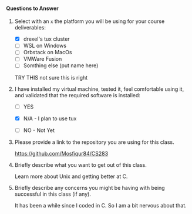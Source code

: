 #### Questions to Answer



1. Select with an `x` the platform you will be using for your course deliverables:

    - [x] drexel's tux cluster
    - [ ] WSL on Windows
    - [ ] Orbstack on MacOs
    - [ ] VMWare Fusion
    - [ ] Somthing else (put name here)

    TRY THIS 
    not sure this is right

2. I have installed my virtual machine, tested it, feel comfortable using it, and validated that the required software is installed:

    - [ ] YES
    - [x] N/A - I plan to use tux
    - [ ] NO - Not Yet


3. Please provide a link to the repository you are using for this class.

      https://github.com/Mosfiqur84/CS283

4. Briefly describe what you want to get out of this class.

    Learn more about Unix and getting better at C.

5. Briefly describe any concerns you might be having with being successful in this class (if any).

    It has been a while since I coded in C. So I am a bit nervous about that. 